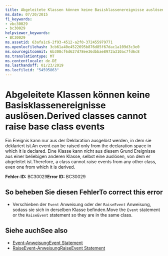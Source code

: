 ```yaml
---
title: Abgeleitete Klassen können keine Basisklassenereignisse auslösen.
ms.date: 07/20/2015
f1_keywords:
- vbc30029
- bc30029
helpviewer_keywords:
- BC30029
ms.assetid: 63afa1c6-2f93-4512-a2f0-372455979771
ms.openlocfilehash: 3cb61a40e4522695b876d85f67dac1a109d3c3e0
ms.sourcegitcommit: 6b308cf6d627d78ee36dbbae8972a310ac7fd6c8
ms.translationtype: MT
ms.contentlocale: de-DE
ms.lasthandoff: 01/23/2019
ms.locfileid: "54595863"
---
```

# <a name="derived-classes-cannot-raise-base-class-events"></a><span data-ttu-id="e72f8-102">Abgeleitete Klassen können keine Basisklassenereignisse auslösen.</span><span class="sxs-lookup"><span data-stu-id="e72f8-102">Derived classes cannot raise base class events</span></span>
<span data-ttu-id="e72f8-103">Ein Ereignis kann nur aus der Deklaration ausgelöst werden, in dem sie deklariert ist.</span><span class="sxs-lookup"><span data-stu-id="e72f8-103">An event can be raised only from the declaration space in which it is declared.</span></span> <span data-ttu-id="e72f8-104">Eine Klasse kann nicht aus diesem Grund Ereignisse aus einer beliebigen anderen Klasse, selbst eine auslösen, von dem er abgeleitet ist.</span><span class="sxs-lookup"><span data-stu-id="e72f8-104">Therefore, a class cannot raise events from any other class, even one from which it is derived.</span></span>  
  
 <span data-ttu-id="e72f8-105">**Fehler-ID:** BC30029</span><span class="sxs-lookup"><span data-stu-id="e72f8-105">**Error ID:** BC30029</span></span>  
  
## <a name="to-correct-this-error"></a><span data-ttu-id="e72f8-106">So beheben Sie diesen Fehler</span><span class="sxs-lookup"><span data-stu-id="e72f8-106">To correct this error</span></span>  
  
-   <span data-ttu-id="e72f8-107">Verschieben der `Event` Anweisung oder der `RaiseEvent` Anweisung, sodass sie sich in derselben Klasse befinden.</span><span class="sxs-lookup"><span data-stu-id="e72f8-107">Move the `Event` statement or the `RaiseEvent` statement so they are in the same class.</span></span>  
  
## <a name="see-also"></a><span data-ttu-id="e72f8-108">Siehe auch</span><span class="sxs-lookup"><span data-stu-id="e72f8-108">See also</span></span>
- [<span data-ttu-id="e72f8-109">Event-Anweisung</span><span class="sxs-lookup"><span data-stu-id="e72f8-109">Event Statement</span></span>](../../../visual-basic/language-reference/statements/event-statement.md)
- [<span data-ttu-id="e72f8-110">RaiseEvent-Anweisung</span><span class="sxs-lookup"><span data-stu-id="e72f8-110">RaiseEvent Statement</span></span>](../../../visual-basic/language-reference/statements/raiseevent-statement.md)
